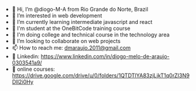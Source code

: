 - 👋 Hi, I’m @diogo-M-A from Rio Grande do Norte, Brazil
- 👀 I’m interested in web development
- 🌱 I’m currently learning intermediate javascript and react
- 📖 I'm student at the OneBitCode training course
- 📖 I'm doing college and technical course in the technology area
- 💞️ I’m looking to collaborate on web projects
- 📫 How to reach me: dmaraujo.2011@gmail.com 
- 👬 Linkedin: https://www.linkedin.com/in/diogo-melo-de-araujo-0303541a9/
- 📝 online courses: https://drive.google.com/drive/u/0/folders/1QTDTlYA83zjLjkT1q0rZI3N9DIl2i0Hy

<!---
diogo-M-A/diogo-M-A is a ✨ special ✨ repository because its `README.md` (this file) appears on your GitHub profile.
You can click the Preview link to take a look at your changes.
--->
